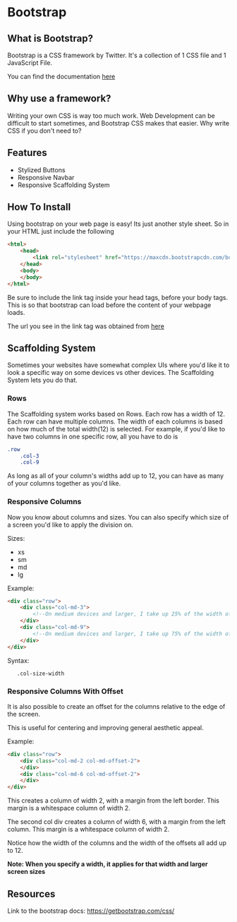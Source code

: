 # Bootstrap

## What is Bootstrap?

Bootstrap is a CSS framework by Twitter. It's a collection of 1 CSS file and 1 JavaScript File. 

You can find the documentation [here](http://getbootstrap.com/css/)

## Why use a framework?

Writing your own CSS is way too much work. Web Development can be difficult to start sometimes, and Bootstrap CSS makes that easier. Why write CSS if you don't need to?

## Features

* Stylized Buttons
* Responsive Navbar
* Responsive Scaffolding System

## How To Install

Using bootstrap on your web page is easy! Its just another style sheet. So in your HTML just include the following

```html
<html>
    <head>
        <link rel="stylesheet" href="https://maxcdn.bootstrapcdn.com/bootstrap/3.3.7/css/bootstrap.min.css">
    </head>
    <body>
    </body>
</html>
```
Be sure to include the link tag inside your head tags, before your body tags. This is so that bootstrap can load before the content of your webpage loads. 

The url you see in the link tag was obtained from [here](https://www.bootstrapcdn.com/)


## Scaffolding System
Sometimes your websites have somewhat complex UIs where you'd like it to look a specific way on some devices vs other devices. The Scaffolding System lets you do that.

### Rows
The Scaffolding system works based on Rows. Each row has a width of 12. Each row can have multiple columns. The width of each columns is based on how much of the total width(12) is selected. 
For example, if you'd like to have two columns in one specific row, all you have to do is 
```css
.row
    .col-3
    .col-9
```
As long as all of your column's widths add up to 12, you can have as many of your columns together as you'd like.

### Responsive Columns
Now you know about columns and sizes. You can also specify which size of a screen you'd like to apply the division on. 

Sizes:
* xs
* sm
* md
* lg

Example:
```html
<div class="row">
    <div class="col-md-3">
        <!--On medium devices and larger, I take up 25% of the width of the row!-->
    </div>
    <div class="col-md-9">
        <!--On medium devices and larger, I take up 75% of the width of the row!-->
    </div>
</div>
```
Syntax:

       .col-size-width
       
### Responsive Columns With Offset
It is also possible to create an offset for the columns relative to the edge of the screen. 

This is useful for centering and improving general aesthetic appeal. 

Example:
```html
<div class="row">
    <div class="col-md-2 col-md-offset-2">
    </div>
    <div class="col-md-6 col-md-offset-2">
    </div>
</div>
```

This creates a column of width 2, with a margin from the left border. This margin is a whitespace column of width 2. 

The second col div creates a column of width 6, with a margin from the left column. This margin is a whitespace column of width 2. 

Notice how the width of the columns and the width of the offsets all add up to 12. 

**Note: When you specify a width, it applies for that width and larger screen sizes**

## Resources

Link to the bootstrap docs: https://getbootstrap.com/css/

